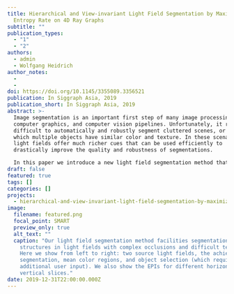 ```yaml
---
title: Hierarchical and View-invariant Light Field Segmentation by Maximizing
  Entropy Rate on 4D Ray Graphs
subtitle: ""
publication_types:
  - "1"
  - "2"
authors:
  - admin
  - Wolfgang Heidrich
author_notes:
  - 
  - 
doi: https://doi.org/10.1145/3355089.3356521
publication: In Siggraph Asia, 2019
publication_short: In Siggraph Asia, 2019
abstract: >-
  Image segmentation is an important first step of many image processing,
  computer graphics, and computer vision pipelines. Unfortunately, it remains
  difficult to automatically and robustly segment cluttered scenes, or scenes in
  which multiple objects have similar color and texture. In these scenarios,
  light fields offer much richer cues that can be used efficiently to
  drastically improve the quality and robustness of segmentations.

  In this paper we introduce a new light field segmentation method that respects texture appearance, depth consistency, as well as occlusion, and creates well-shaped segments that are robust under viewpoint changes. Furthermore, our segmentation is hierarchical, i.e. with a single optimization, a whole hierarchy of segmentations with different numbers of regions is available. All this is achieved with a submodular objective function that
draft: false
featured: true
tags: []
categories: []
projects:
  - hierarchical-and-view-invariant-light-field-segmentation-by-maximizing-entropy-rate-on-4d-ray-graphs
image:
  filename: featured.png
  focal_point: SMART
  preview_only: true
  alt_text: ""
  caption: "Our light field segmentation method facilities segmentation of fine
    structures in light fields with complex occlusions and difficult textures.
    Here we show from left to right: two source light fields, the achieved
    segmentation, mean color regions, and object selection (which requires
    additional user input). We also show the EPIs for different horizontal and
    vertical slices."
date: 2019-12-31T22:00:00.000Z
---
```

